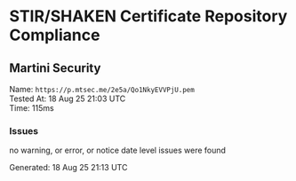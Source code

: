 # STIR/SHAKEN Certificate Repository Compliance

## Martini Security

Name: `https://p.mtsec.me/2e5a/Qo1NkyEVVPjU.pem`\
Tested At: 18 Aug 25 21:03 UTC\
Time: 115ms

### Issues

no warning, or error, or notice date level issues were found

Generated: 18 Aug 25 21:13 UTC